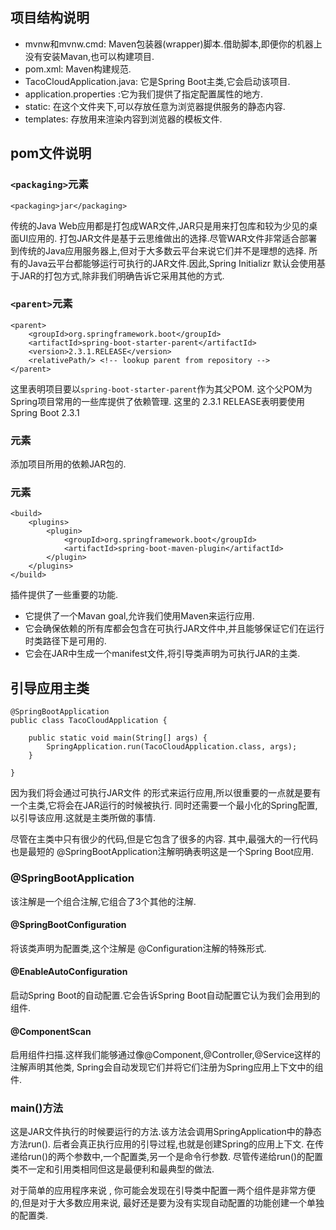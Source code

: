 ## 项目结构说明
- mvnw和mvnw.cmd: Maven包装器(wrapper)脚本.借助脚本,即便你的机器上没有安装Mavan,也可以构建项目.
- pom.xml:  Maven构建规范.
- TacoCloudApplication.java: 它是Spring Boot主类,它会启动该项目.
- application.properties :它为我们提供了指定配置属性的地方.
- static: 在这个文件夹下,可以存放任意为浏览器提供服务的静态内容.
- templates: 存放用来渲染内容到浏览器的模板文件. 

## pom文件说明
### `<packaging>`元素
```
<packaging>jar</packaging>
```
传统的Java Web应用都是打包成WAR文件,JAR只是用来打包库和较为少见的桌面UI应用的.
打包JAR文件是基于云思维做出的选择.尽管WAR文件非常适合部署到传统的Java应用服务器上,但对于大多数云平台来说它们并不是理想的选择.
所有的Java云平台都能够运行可执行的JAR文件.因此,Spring Initializr 默认会使用基于JAR的打包方式,除非我们明确告诉它采用其他的方式.

### `<parent>`元素
```
<parent>
    <groupId>org.springframework.boot</groupId>
    <artifactId>spring-boot-starter-parent</artifactId>
    <version>2.3.1.RELEASE</version>
    <relativePath/> <!-- lookup parent from repository -->
</parent>
```
这里表明项目要以`spring-boot-starter-parent`作为其父POM.
这个父POM为Spring项目常用的一些库提供了依赖管理.
这里的 2.3.1 RELEASE表明要使用 Spring Boot 2.3.1
### <dependencies>元素
添加项目所用的依赖JAR包的.
### <plugins>元素
```
<build>
    <plugins>
        <plugin>
            <groupId>org.springframework.boot</groupId>
            <artifactId>spring-boot-maven-plugin</artifactId>
        </plugin>
    </plugins>
</build>
```
插件提供了一些重要的功能.
- 它提供了一个Mavan goal,允许我们使用Maven来运行应用.
- 它会确保依赖的所有库都会包含在可执行JAR文件中,并且能够保证它们在运行时类路径下是可用的.
- 它会在JAR中生成一个manifest文件,将引导类声明为可执行JAR的主类.

## 引导应用主类
```
@SpringBootApplication
public class TacoCloudApplication {

    public static void main(String[] args) {
        SpringApplication.run(TacoCloudApplication.class, args);
    }

}
```
因为我们将会通过可执行JAR文件 的形式来运行应用,所以很重要的一点就是要有一个主类,它将会在JAR运行的时候被执行.
同时还需要一个最小化的Spring配置,以引导该应用.这就是主类所做的事情.

尽管在主类中只有很少的代码,但是它包含了很多的内容.
其中,最强大的一行代码也是最短的 @SpringBootApplication注解明确表明这是一个Spring Boot应用.

### @SpringBootApplication 
该注解是一个组合注解,它组合了3个其他的注解.
#### @SpringBootConfiguration
将该类声明为配置类,这个注解是 @Configuration注解的特殊形式.
#### @EnableAutoConfiguration
启动Spring Boot的自动配置.它会告诉Spring Boot自动配置它认为我们会用到的组件.
#### @ComponentScan
启用组件扫描.这样我们能够通过像@Component,@Controller,@Service这样的注解声明其他类,
Spring会自动发现它们并将它们注册为Spring应用上下文中的组件.
### main()方法
这是JAR文件执行的时候要运行的方法.该方法会调用SpringApplication中的静态方法run().
后者会真正执行应用的引导过程,也就是创建Spring的应用上下文.
在传递给run()的两个参数中,一个配置类,另一个是命令行参数.
尽管传递给run()的配置类不一定和引用类相同但这是最便利和最典型的做法.

对于简单的应用程序来说 , 你可能会发现在引导类中配置一两个组件是非常方便的,但是对于大多数应用来说,
最好还是要为没有实现自动配置的功能创建一个单独的配置类.











